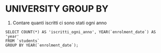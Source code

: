 # UNIVERSITY GROUP BY

1) Contare quanti iscritti ci sono stati ogni anno
  ```MYSQL
  SELECT COUNT(*) AS 'iscritti_ogni_anno', YEAR(`enrolment_date`) AS 'year'
  FROM `students`
  GROUP BY YEAR(`enrolment_date`);
  ```